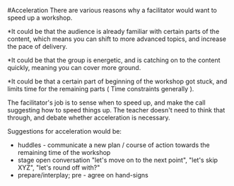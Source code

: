#Acceleration
There are various reasons why a facilitator would want to speed up a workshop. 

*It could be that the audience is already familiar with certain parts of the content, which means you can shift to more advanced topics, and increase the pace of delivery.

*It could be that the group is energetic, and is catching on to the content quickly, meaning you can cover more ground.

*It could be that a certain part of beginning of the workshop got stuck, and limits time for the remaining parts ( Time constraints generally ).

The facilitator's job is to sense when to speed up, and make the call suggesting how to speed things up. The teacher doesn't need to think that through, and debate whether acceleration is necessary.

Suggestions for acceleration would be:

* huddles - communicate a new plan / course of action towards the remaining time of the workshop 
* stage open conversation "let's move on to the next point", "let's skip XYZ", "let's round off with?"
* prepare/interplay; pre - agree on hand-signs 

